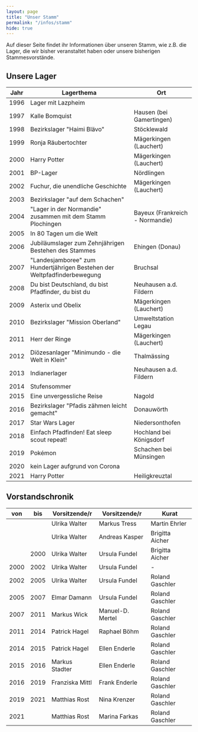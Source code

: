 ```yaml
---
layout: page
title: "Unser Stamm"
permalink: "/infos/stamm"
hide: true
---
```

Auf dieser Seite findet ihr Informationen über unseren Stamm, wie z.B. die Lager, die wir bisher veranstaltet haben oder unsere bisherigen Stammesvorstände.

## Unsere Lager

| Jahr | Lagerthema                                                                    | Ort                             |
|------|-------------------------------------------------------------------------------|---------------------------------|
| 1996 | Lager mit Lazpheim                                                            |                                 |
| 1997 | Kalle Bomquist                                                                | Hausen (bei Gamertingen)        |
| 1998 | Bezirkslager "Haimi Bl&auml;vo"                                               | St&ouml;cklewald                |
| 1999 | Ronja R&auml;ubertochter                                                      | M&auml;gerkingen (Lauchert)     |
| 2000 | Harry Potter                                                                  | M&auml;gerkingen (Lauchert)     |
| 2001 | BP-Lager                                                                      | N&ouml;rdlingen                 |
| 2002 | Fuchur, die unendliche Geschichte                                             | M&auml;gerkingen (Lauchert)     |
| 2003 | Bezirkslager "auf dem Schachen"                                               |                                 |
| 2004 | "Lager in der Normandie" zusammen mit dem Stamm Plochingen                    | Bayeux (Frankreich - Normandie) |
| 2005 | In 80 Tagen um die Welt                                                       |                                 |
| 2006 | Jubiläumslager zum Zehnj&auml;hrigen Bestehen des Stammes                     | Ehingen (Donau)                 |
| 2007 | "Landesjamboree" zum Hundertj&auml;hrigen Bestehen der Weltpfadfinderbewegung | Bruchsal                        |
| 2008 | Du bist Deutschland, du bist Pfadfinder, du bist du                           | Neuhausen a.d. Fildern          |
| 2009 | Asterix und Obelix                                                            | M&auml;gerkingen (Lauchert)     |
| 2010 | Bezirkslager "Mission Oberland"                                               | Umweltstation Legau             |
| 2011 | Herr der Ringe                                                                | M&auml;gerkingen (Lauchert)     |
| 2012 | Di&ouml;zesanlager "Minimundo - die Welt in Klein"                            | Thalm&auml;ssing                |
| 2013 | Indianerlager                                                                 | Neuhausen a.d. Fildern          |
| 2014 | Stufensommer                                                                  |                                 |
| 2015 | Eine unvergessliche Reise                                                     | Nagold                          |
| 2016 | Bezirkslager "Pfadis z&auml;hmen leicht gemacht"                              | Donauw&ouml;rth                 |
| 2017 | Star Wars Lager                                                               | Niedersonthofen                 |
| 2018 | Einfach Pfadfinden! Eat sleep scout repeat!                                   | Hochland bei K&ouml;nigsdorf    |
| 2019 | Pok&eacute;mon                                                                | Schachen bei M&uuml;nsingen     |
| 2020 | kein Lager aufgrund von Corona                                                |                                 |
| 2021 | Harry Potter                                                                  | Heiligkreuztal                  |

## Vorstandschronik

| von  | bis  | Vorsitzende/r   | Vorsitzende/r    | Kurat           |
|------|------|-----------------|------------------|-----------------|
|      |      | Ulrika Walter   | Markus Tress     | Martin Ehrler   |
|      |      | Ulrika Walter   | Andreas Kasper   | Brigitta Aicher |
|      | 2000 | Ulrika Walter   | Ursula Fundel    | Brigitta Aicher |
| 2000 | 2002 | Ulrika Walter   | Ursula Fundel    | -               |
| 2002 | 2005 | Ulrika Walter   | Ursula Fundel    | Roland Gaschler |
| 2005 | 2007 | Elmar Damann    | Ursula Fundel    | Roland Gaschler |
| 2007 | 2011 | Markus Wick     | Manuel-D. Mertel | Roland Gaschler |
| 2011 | 2014 | Patrick Hagel   | Raphael Böhm     | Roland Gaschler |
| 2014 | 2015 | Patrick Hagel   | Ellen Enderle    | Roland Gaschler |
| 2015 | 2016 | Markus Stadter  | Ellen Enderle    | Roland Gaschler |
| 2016 | 2019 | Franziska Mittl | Frank Enderle    | Roland Gaschler |
| 2019 | 2021 | Matthias Rost   | Nina Krenzer     | Roland Gaschler |
| 2021 |      | Matthias Rost   | Marina Farkas    | Roland Gaschler |
